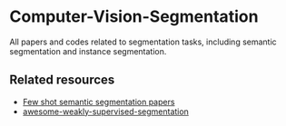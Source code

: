 # Computer-Vision-Segmentation

All papers and codes related to segmentation tasks, including semantic segmentation and instance segmentation.

## Related resources
* [Few shot semantic segmentation papers](https://github.com/xiaomengyc/Few-Shot-Semantic-Segmentation-Papers)
* [awesome-weakly-supervised-segmentation](https://github.com/YimingCuiCuiCui/awesome-weakly-supervised-segmentation)
